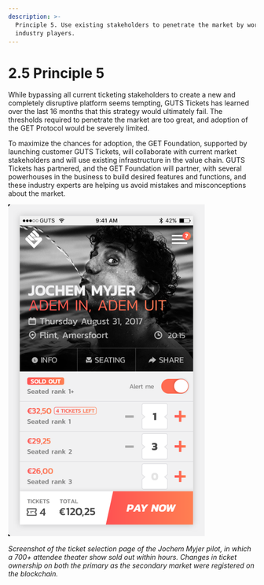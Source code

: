 ```yaml
---
description: >-
  Principle 5. Use existing stakeholders to penetrate the market by working with
  industry players.
---
```


# 2.5 Principle 5

While bypassing all current ticketing stakeholders to create a new and completely disruptive platform seems tempting, GUTS Tickets has learned over the last 16 months that this strategy would ultimately fail. The thresholds required to penetrate the market are too great, and adoption of the GET Protocol would be severely limited.

To maximize the chances for adoption, the GET Foundation, supported by launching customer GUTS Tickets, will collaborate with current market stakeholders and will use existing infrastructure in the value chain. GUTS Tickets has partnered, and the GET Foundation will partner, with several powerhouses in the business to build desired features and functions, and these industry experts are helping us avoid mistakes and misconceptions about the market.



 

![](../.gitbook/assets/image%20%287%29.png)

_Screenshot of the ticket selection page of the Jochem Myjer pilot, in which a 700+ attendee theater show sold out within hours. Changes in ticket ownership on both the primary as the secondary market were registered on the blockchain._

